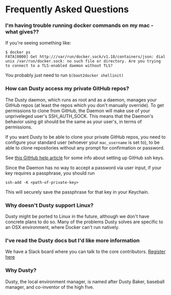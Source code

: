 # Frequently Asked Questions

### I'm having trouble running docker commands on my mac - what gives??
If you're seeing something like:

```
$ docker ps
FATA[0000] Get http:///var/run/docker.sock/v1.18/containers/json: dial unix /var/run/docker.sock: no such file or directory. Are you trying to connect to a TLS-enabled daemon without TLS?
```

You probably just need to run `$(boot2docker shellinit)`

### How can Dusty access my private GitHub repos?

The Dusty daemon, which runs as root and as a daemon, manages your GitHub repos (at least
the repos which you don't manually override). To get permissions to clone from GitHub, the
Daemon will make use of your unpriveleged user's SSH_AUTH_SOCK. This means that the Daemon's
behavior using git should be the same as your user's, in terms of permissions.

If you want Dusty to be
able to clone your private GitHub repos, you need to configure your standard user (whoever
your `mac_username` is set to), to be able to clone repositories without any prompt for
confirmation or password.

See [this GitHub help article](https://help.github.com/articles/generating-ssh-keys/)
for some info about setting up GitHub ssh keys.

Since the Daemon has no way to accept a password via user input, if your key requires a
passphrase, you should run
```
ssh-add -K <path-of-private-key>
```
This will securely save the passphrase for that key in your Keychain.

### Why doesn't Dusty support Linux?

Dusty might be ported to Linux in the future, although we don't have concrete plans to
do so. Many of the problems Dusty solves are specific to an OSX environment, where
Docker can't run natively.

### I've read the Dusty docs but I'd like more information

We have a Slack board where you can talk to the core contributors.
[Register here](https://dusty-slackin.herokuapp.com/)

### Why Dusty?

Dusty, the local environment manager, is named after Dusty Baker, baseball
manager, and co-inventor of the high five.
